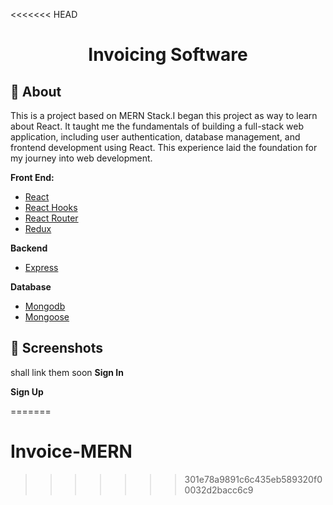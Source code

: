 <<<<<<< HEAD
<h1 align="center">Invoicing Software</h1>

## 🎯 About
This is a project based on MERN Stack.I began this project as way to learn about React. It taught me the fundamentals of building a full-stack web application, including user authentication, database management, and frontend development using React. This experience laid the foundation for my journey into web development.

**Front End:**

- [React](https://reactjs.org/)
- [React Hooks](https://reactjs.org/docs/hooks-intro.html)
- [React Router](https://reactrouter.com/web/guides/quick-start)
- [Redux](https://redux.js.org/)

**Backend**

- [Express](https://expressjs.com/)

**Database**

- [Mongodb](https://www.mongodb.com/)
- [Mongoose](https://mongoosejs.com/)

## 📸 Screenshots
shall link them soon
**Sign In**


**Sign Up**




=======
# Invoice-MERN
>>>>>>> 301e78a9891c6c435eb589320f00032d2bacc6c9

